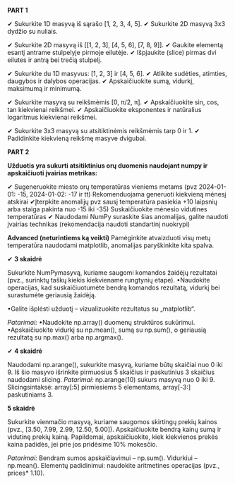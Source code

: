 **PART 1**

✔ Sukurkite 1D masyvą iš sąrašo [1, 2, 3, 4, 5].
✔ Sukurkite 2D masyvą 3x3 dydžio su nuliais.

✔ Sukurkite 2D masyvą iš [[1, 2, 3], [4, 5, 6], [7, 8, 9]].
✔ Gaukite elementą esantį antrame stulpelyje pirmoje eilutėje.
✔ Išpjaukite (slice) pirmas dvi eilutes ir antrą bei trečią stulpelį.

✔ Sukurkite du 1D masyvus: [1, 2, 3] ir [4, 5, 6].
✔ Atlikite sudėties, atimties, daugybos ir dalybos operacijas.
✔ Apskaičiuokite sumą, vidurkį, maksimumą ir minimumą.

✔ Sukurkite masyvą su reikšmėmis [0, π/2, π].
✔ Apskaičiuokite sin, cos, tan kiekvienai reikšmei.
✔ Apskaičiuokite eksponentes ir natūralius logaritmus kiekvienai reikšmei.

✔ Sukurkite 3x3 masyvą su atsitiktinėmis reikšmėmis tarp 0 ir 1.
✔ Padidinkite kiekvieną reikšmę masyve dvigubai.

**PART 2**

**Užduotis yra sukurti atsitiktinius orų duomenis naudojant numpy ir apskaičiuoti įvairias metrikas:**

✔ Sugeneruokite miesto orų temperatūras vieniems metams (pvz 2024-01-01: -15, 2024-01-02: -17 ir tt) Rekomenduojama generuoti kiekvieną mėnesį atskirai
✔Įterpkite anomalijų pvz sausį temperatūra pasiekia +10 laipsnių arba staiga pakinta nuo -15 iki -35) Suskaičiuokite mėnesio vidutines temperatūras
✔ Naudodami NumPy suraskite šias anomalijas, galite naudoti įvairias technikas (rekomendacija naudoti standartinį nuokrypi)

**Advanced (neturintiems ką veikti)**
Pamėginkite atvaizduoti visų metų temperatūra naudodami matplotlib, anomalijas paryškinkite kita spalva.

✔ **3 skaidrė**

Sukurkite NumPymasyvą, kuriame saugomi komandos žaidėjų rezultatai (pvz., surinktų taškų kiekis kiekviename rungtynių etape).
•Naudokite operacijas, kad suskaičiuotumėte bendrą komandos rezultatą, vidurkį bei surastumėte geriausią žaidėją.

•Galite išplėsti užduotį – vizualizuokite rezultatus su „matplotlib“.

_Patarimai:_
•Naudokite np.array() duomenų struktūros sukūrimui.
•Apskaičiuokite vidurkį su np.mean(), sumą su np.sum(), o geriausią rezultatą su np.max() arba np.argmax().

✔ **4 skaidrė**

Naudodami np.arange(), sukurkite masyvą, kuriame būtų skaičiai nuo 0 iki 9.
Iš šio masyvo išrinkite pirmuosius 5 skaičius ir paskutinius 3 skaičius naudodami slicing.
_Patarimai:_
np.arange(10) sukurs masyvą nuo 0 iki 9.
Slicingsintaksė: array[:5] pirmiesiems 5 elementams, array[-3:] paskutiniams 3.

**5 skaidrė**

Sukurkite vienmačio masyvą, kuriame saugomos skirtingų prekių kainos (pvz., [3.50, 7.99, 2.99, 12.50, 5.00]).
Apskaičiuokite bendrą kainų sumą ir vidutinę prekių kainą.
Papildomai, apskaičiuokite, kiek kiekvienos prekės kaina padidės, jei prie jos pridėsime 10% mokesčio.

_Patarimai:_
Bendram sumos apskaičiavimui – np.sum().
Vidurkiui – np.mean().
Elementų padidinimui: naudokite aritmetines operacijas (pvz., prices\* 1.10).

